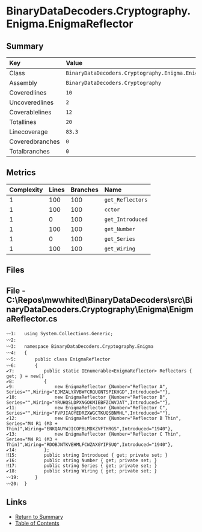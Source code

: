 ﻿# BinaryDataDecoders.Cryptography.Enigma.EnigmaReflector

## Summary

| Key             | Value                                                    |
| :-------------- | :------------------------------------------------------- |
| Class           | `BinaryDataDecoders.Cryptography.Enigma.EnigmaReflector` |
| Assembly        | `BinaryDataDecoders.Cryptography`                        |
| Coveredlines    | `10`                                                     |
| Uncoveredlines  | `2`                                                      |
| Coverablelines  | `12`                                                     |
| Totallines      | `20`                                                     |
| Linecoverage    | `83.3`                                                   |
| Coveredbranches | `0`                                                      |
| Totalbranches   | `0`                                                      |

## Metrics

| Complexity | Lines | Branches | Name             |
| :--------- | :---- | :------- | :--------------- |
| 1          | 100   | 100      | `get_Reflectors` |
| 1          | 100   | 100      | `cctor`          |
| 1          | 0     | 100      | `get_Introduced` |
| 1          | 100   | 100      | `get_Number`     |
| 1          | 0     | 100      | `get_Series`     |
| 1          | 100   | 100      | `get_Wiring`     |

## Files

## File - C:\Repos\mwwhited\BinaryDataDecoders\src\BinaryDataDecoders.Cryptography\Enigma\EnigmaReflector.cs

```CSharp
〰1:   using System.Collections.Generic;
〰2:   
〰3:   namespace BinaryDataDecoders.Cryptography.Enigma
〰4:   {
〰5:       public class EnigmaReflector
〰6:       {
✔7:           public static IEnumerable<EnigmaReflector> Reflectors { get; } = new[]
✔8:           {
✔9:               new EnigmaReflector {Number="Reflector A", Series="",Wiring="EJMZALYXVBWFCRQUONTSPIKHGD",Introduced=""},
✔10:              new EnigmaReflector {Number="Reflector B", Series="",Wiring="YRUHQSLDPXNGOKMIEBFZCWVJAT",Introduced=""},
✔11:              new EnigmaReflector {Number="Reflector C", Series="",Wiring="FVPJIAOYEDRZXWGCTKUQSBNMHL",Introduced=""},
✔12:              new EnigmaReflector {Number="Reflector B Thin", Series="M4 R1 (M3 + Thin)",Wiring="ENKQAUYWJICOPBLMDXZVFTHRGS",Introduced="1940"},
✔13:              new EnigmaReflector {Number="Reflector C Thin", Series="M4 R1 (M3 + Thin)",Wiring="RDOBJNTKVEHMLFCWZAXGYIPSUQ",Introduced="1940"},
✔14:          };
‼15:          public string Introduced { get; private set; }
✔16:          public string Number { get; private set; }
‼17:          public string Series { get; private set; }
✔18:          public string Wiring { get; private set; }
〰19:      }
〰20:  }
```

## Links

* [Return to Summary](Summary.md)
* [Table of Contents](../TOC.md)

